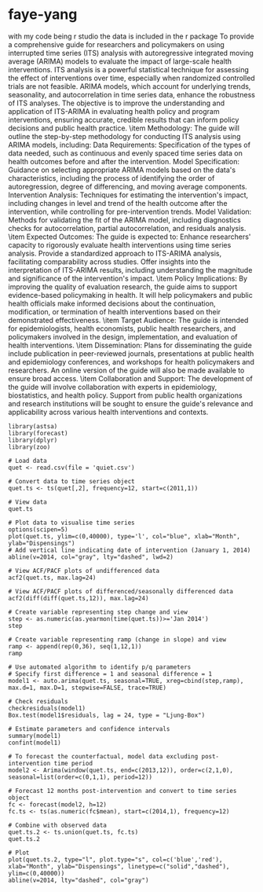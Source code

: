 # faye-yang
with my code being r studio the data is included in the r package
To provide a comprehensive guide for researchers and policymakers on using interrupted time series (ITS) analysis with autoregressive integrated moving average (ARIMA) models to evaluate the impact of large-scale health interventions. ITS analysis is a powerful statistical technique for assessing the effect of interventions over time, especially when randomized controlled trials are not feasible. ARIMA models, which account for underlying trends, seasonality, and autocorrelation in time series data, enhance the robustness of ITS analyses. The objective is to improve the understanding and application of ITS-ARIMA in evaluating health policy and program interventions, ensuring accurate, credible results that can inform policy decisions and public health practice.
\item Methodology:
The guide will outline the step-by-step methodology for conducting ITS analysis using ARIMA models, including:
Data Requirements: Specification of the types of data needed, such as continuous and evenly spaced time series data on health outcomes before and after the intervention.
Model Specification: Guidance on selecting appropriate ARIMA models based on the data's characteristics, including the process of identifying the order of autoregression, degree of differencing, and moving average components.
Intervention Analysis: Techniques for estimating the intervention's impact, including changes in level and trend of the health outcome after the intervention, while controlling for pre-intervention trends.
Model Validation: Methods for validating the fit of the ARIMA model, including diagnostics checks for autocorrelation, partial autocorrelation, and residuals analysis.
\item Expected Outcomes:
The guide is expected to:
Enhance researchers' capacity to rigorously evaluate health interventions using time series analysis.
Provide a standardized approach to ITS-ARIMA analysis, facilitating comparability across studies.
Offer insights into the interpretation of ITS-ARIMA results, including understanding the magnitude and significance of the intervention's impact.
\item Policy Implications:
By improving the quality of evaluation research, the guide aims to support evidence-based policymaking in health. It will help policymakers and public health officials make informed decisions about the continuation, modification, or termination of health interventions based on their demonstrated effectiveness.
\item Target Audience:
The guide is intended for epidemiologists, health economists, public health researchers, and policymakers involved in the design, implementation, and evaluation of health interventions.
\item Dissemination:
Plans for disseminating the guide include publication in peer-reviewed journals, presentations at public health and epidemiology conferences, and workshops for health policymakers and researchers. An online version of the guide will also be made available to ensure broad access.
\item Collaboration and Support:
The development of the guide will involve collaboration with experts in epidemiology, biostatistics, and health policy. Support from public health organizations and research institutions will be sought to ensure the guide's relevance and applicability across various health interventions and contexts.

```{r}
library(astsa)
library(forecast)
library(dplyr)
library(zoo)

# Load data
quet <- read.csv(file = 'quiet.csv')

# Convert data to time series object
quet.ts <- ts(quet[,2], frequency=12, start=c(2011,1))

# View data
quet.ts

# Plot data to visualise time series
options(scipen=5)
plot(quet.ts, ylim=c(0,40000), type='l', col="blue", xlab="Month", ylab="Dispensings")
# Add vertical line indicating date of intervention (January 1, 2014)
abline(v=2014, col="gray", lty="dashed", lwd=2)

# View ACF/PACF plots of undifferenced data
acf2(quet.ts, max.lag=24)

# View ACF/PACF plots of differenced/seasonally differenced data
acf2(diff(diff(quet.ts,12)), max.lag=24)

# Create variable representing step change and view
step <- as.numeric(as.yearmon(time(quet.ts))>='Jan 2014')
step

# Create variable representing ramp (change in slope) and view
ramp <- append(rep(0,36), seq(1,12,1))
ramp  

# Use automated algorithm to identify p/q parameters
# Specify first difference = 1 and seasonal difference = 1
model1 <- auto.arima(quet.ts, seasonal=TRUE, xreg=cbind(step,ramp), max.d=1, max.D=1, stepwise=FALSE, trace=TRUE)

# Check residuals
checkresiduals(model1)
Box.test(model1$residuals, lag = 24, type = "Ljung-Box")

# Estimate parameters and confidence intervals
summary(model1)
confint(model1)

# To forecast the counterfactual, model data excluding post-intervention time period
model2 <- Arima(window(quet.ts, end=c(2013,12)), order=c(2,1,0), seasonal=list(order=c(0,1,1), period=12))

# Forecast 12 months post-intervention and convert to time series object
fc <- forecast(model2, h=12)
fc.ts <- ts(as.numeric(fc$mean), start=c(2014,1), frequency=12)

# Combine with observed data
quet.ts.2 <- ts.union(quet.ts, fc.ts)
quet.ts.2

# Plot
plot(quet.ts.2, type="l", plot.type="s", col=c('blue','red'), xlab="Month", ylab="Dispensings", linetype=c("solid","dashed"), ylim=c(0,40000))
abline(v=2014, lty="dashed", col="gray")

```
